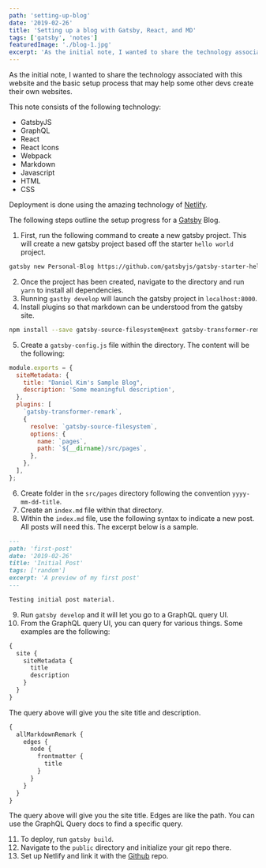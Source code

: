 ```yaml
---
path: 'setting-up-blog'
date: '2019-02-26'
title: 'Setting up a blog with Gatsby, React, and MD'
tags: ['gatsby', 'notes']
featuredImage: './blog-1.jpg'
excerpt: 'As the initial note, I wanted to share the technology associated with this website and the basic setup process that may help some other devs create their own websites.'
---
```


As the initial note, I wanted to share the technology associated with this website and the basic setup process that may help some other devs create their own websites.

This note consists of the following technology:

- GatsbyJS
- GraphQL
- React
- React Icons
- Webpack
- Markdown
- Javascript
- HTML
- CSS

Deployment is done using the amazing technology of [Netlify](https://www.netlify.com).

The following steps outline the setup progress for a [Gatsby](https://www.gatsbyjs.org) Blog.

1. First, run the following command to create a new gatsby project. This will create a new gatsby project based off the starter `hello world` project.

```bash
gatsby new Personal-Blog https://github.com/gatsbyjs/gatsby-starter-hello-world
```

2. Once the project has been created, navigate to the directory and run `yarn` to install all dependencies.
3. Running `gastby develop` will launch the gatsby project in `localhost:8000`.
4. Install plugins so that markdown can be understood from the gatsby site.

```bash
npm install --save gatsby-source-filesystem@next gatsby-transformer-remark@next
```

5. Create a `gatsby-config.js` file within the directory. The content will be the following:

```javascript
module.exports = {
  siteMetadata: {
    title: "Daniel Kim's Sample Blog",
    description: 'Some meaningful description',
  },
  plugins: [
    `gatsby-transformer-remark`,
    {
      resolve: `gatsby-source-filesystem`,
      options: {
        name: `pages`,
        path: `${__dirname}/src/pages`,
      },
    },
  ],
};
```

6. Create folder in the `src/pages` directory following the convention `yyyy-mm-dd-title`.
7. Create an `index.md` file within that directory.
8. Within the `index.md` file, use the following syntax to indicate a new post. All posts will need this. The excerpt below is a sample.

```markdown
---
path: 'first-post'
date: '2019-02-26'
title: 'Initial Post'
tags: ['random']
excerpt: 'A preview of my first post'
---

Testing initial post material.
```

9. Run `gatsby develop` and it will let you go to a GraphQL query UI.
10. From the GraphQL query UI, you can query for various things. Some examples are the following:

```graphql
{
  site {
    siteMetadata {
      title
      description
    }
  }
}
```

The query above will give you the site title and description.

```graphql
{
  allMarkdownRemark {
    edges {
      node {
        frontmatter {
          title
        }
      }
    }
  }
}
```

The query above will give you the site title. Edges are like the path. You can use the GraphQL Query docs to find a specific query.

11. To deploy, run `gatsby build`.
12. Navigate to the `public` directory and initialize your git repo there.
13. Set up Netlify and link it with the [Github](https://www.github.com) repo.
